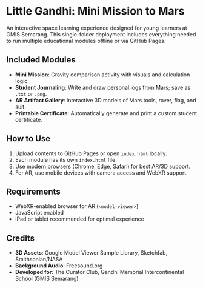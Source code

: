 # Little Gandhi: Mini Mission to Mars

An interactive space learning experience designed for young learners at GMIS Semarang. This single-folder deployment includes everything needed to run multiple educational modules offline or via GitHub Pages.

## Included Modules
- **Mini Mission**: Gravity comparison activity with visuals and calculation logic.
- **Student Journaling**: Write and draw personal logs from Mars; save as `.txt` or `.png`.
- **AR Artifact Gallery**: Interactive 3D models of Mars tools, rover, flag, and suit.
- **Printable Certificate**: Automatically generate and print a custom student certificate.

## How to Use
1. Upload contents to GitHub Pages or open `index.html` locally.
2. Each module has its own `index.html` file.
3. Use modern browsers (Chrome, Edge, Safari) for best AR/3D support.
4. For AR, use mobile devices with camera access and WebXR support.

## Requirements
- WebXR-enabled browser for AR (`<model-viewer>`)
- JavaScript enabled
- iPad or tablet recommended for optimal experience

## Credits
- **3D Assets**: Google Model Viewer Sample Library, Sketchfab, Smithsonian/NASA
- **Background Audio**: Freesound.org
- **Developed for**: The Curator Club, Gandhi Memorial Intercontinental School (GMIS Semarang)
